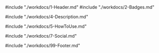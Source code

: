 #include "./workdocs/1-Header.md"
#include "./workdocs/2-Badges.md"

#include "./workdocs/4-Description.md"

#include "./workdocs/5-HowToUse.md"

#include "./workdocs/7-Social.md"

#include "./workdocs/99-Footer.md"